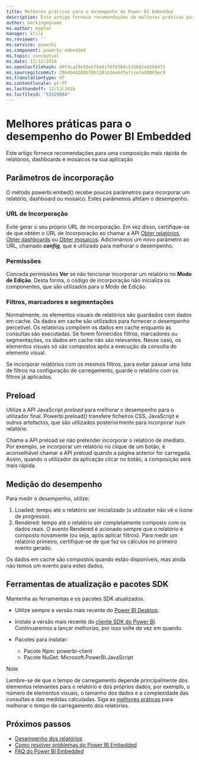 ```yaml
---
title: Melhores práticas para o desempenho do Power BI Embedded
description: Este artigo fornece recomendações de melhores práticas para a análise incorporada
author: markingmyname
ms.author: maghan
manager: kfile
ms.reviewer: ''
ms.service: powerbi
ms.component: powerbi-embedded
ms.topic: conceptual
ms.date: 12/12/2018
ms.openlocfilehash: d0f4ca29e30e5f6e6176f036dc535601eb580471
ms.sourcegitcommit: 298db44200b78b1281b3ae6dfe7cce7a89865ec9
ms.translationtype: HT
ms.contentlocale: pt-PT
ms.lasthandoff: 12/13/2018
ms.locfileid: "53329884"
---
```

# <a name="power-bi-embedded-performance-best-practices"></a>Melhores práticas para o desempenho do Power BI Embedded

Este artigo fornece recomendações para uma composição mais rápida de relatórios, dashboards e mosaicos na sua aplicação

## <a name="embed-parameters"></a>Parâmetros de incorporação

O método powerbi.embed() recebe poucos parâmetros para incorporar um relatório, dashboard ou mosaico. Estes parâmetros afetam o desempenho.

### <a name="embed-url"></a>URL de Incorporação

Evite gerar o seu próprio URL de incorporação. Em vez disso, certifique-se de que obtém o URL de Incorporação ao chamar a API [Obter relatórios](https://na01.safelinks.protection.outlook.com/?url=https%3A%2F%2Fdocs.microsoft.com%2Fen-us%2Frest%2Fapi%2Fpower-bi%2Freports%2Fgetreportsingroup&data=02%7C01%7CMark.Ghanayem%40microsoft.com%7C07ca68ceb37a48e3f3de08d64968707a%7C72f988bf86f141af91ab2d7cd011db47%7C1%7C0%7C636777110256168308&sdata=22lkqRM2w1MQfrM8dooedaPqqIU8PufTq9TT4VDzRo0%3D&reserved=0), [Obter dashboards](https://na01.safelinks.protection.outlook.com/?url=https%3A%2F%2Fdocs.microsoft.com%2Fen-us%2Frest%2Fapi%2Fpower-bi%2Fdashboards%2Fgetdashboardsingroup&data=02%7C01%7CMark.Ghanayem%40microsoft.com%7C07ca68ceb37a48e3f3de08d64968707a%7C72f988bf86f141af91ab2d7cd011db47%7C1%7C0%7C636777110256168308&sdata=nfWRgbSoXVF42Rg%2Ba9491u19uksXp%2FAyz%2Fa%2Ba7%2FCtdA%3D&reserved=0) ou [Obter mosaicos](https://na01.safelinks.protection.outlook.com/?url=https%3A%2F%2Fdocs.microsoft.com%2Fen-us%2Frest%2Fapi%2Fpower-bi%2Fdashboards%2Fgettilesingroup&data=02%7C01%7CMark.Ghanayem%40microsoft.com%7C07ca68ceb37a48e3f3de08d64968707a%7C72f988bf86f141af91ab2d7cd011db47%7C1%7C0%7C636777110256178318&sdata=LgZ27TynNpqQJDrb3aHWGQXIS%2FzichAO9De5M2uhF1Q%3D&reserved=0). Adicionámos um novo parâmetro ao URL, chamado **_config_**, que é utilizado para melhorar o desempenho.

### <a name="permissions"></a>Permissões

Conceda permissões **Ver** se não tencionar incorporar um relatório no **Modo de Edição**. Desta forma, o código de incorporação não inicializa os componentes, que são utilizados para o Modo de Edição.

### <a name="filters-bookmarks-and-slicers"></a>Filtros, marcadores e segmentações

Normalmente, os elementos visuais de relatórios são guardados com dados em cache. Os dados em cache são utilizados para fornecer o desempenho percetível. Os relatórios compõem os dados em cache enquanto as consultas são executadas. Se forem fornecidos filtros, marcadores ou segmentações, os dados em cache não são relevantes. Nesse caso, os elementos visuais só são compostos após a execução da consulta do elemento visual.

Se incorporar relatórios com os mesmos filtros, para evitar passar uma lista de filtros na configuração de carregamento, guarde o relatório com os filtros já aplicados.

## <a name="preload"></a>Preload

Utilize a API JavaScript *preload* para melhorar o desempenho para o utilizador final.
Powerbi.preload() transfere ficheiros CSS, JavaScript e outros artefactos, que são utilizados posteriormente para incorporar num relatório.

Chame a API preload se não pretender incorporar o relatório de imediato. Por exemplo, se incorporar um relatório no clique de um botão, é aconselhável chamar a API preload quando a página anterior for carregada. Assim, quando o utilizador da aplicação clicar no botão, a composição será mais rápida.

## <a name="measure-performance"></a>Medição do desempenho

Para medir o desempenho, utilize:

1. Loaded: tempo até o relatório ser inicializado (o utilizador não vê o ícone de progresso).
2. Rendered: tempo até o relatório ser completamente composto com os dados reais. O evento Rendered é acionado sempre que o relatório é composto novamente (ou seja, após aplicar filtros). Para medir um relatório primeiro, certifique-se de que faz os cálculos no primeiro evento gerado.

Os dados em cache são compostos quando estão disponíveis, mas ainda não temos um evento para estes dados.

## <a name="update-tools-and-sdk-packages"></a>Ferramentas de atualização e pacotes SDK

Mantenha as ferramentas e os pacotes SDK atualizados.

* Utilize sempre a versão mais recente do [Power BI Desktop](https://powerbi.microsoft.com/en-us/desktop/).

* Instale a versão mais recente do [cliente SDK do Power BI](https://github.com/Microsoft/PowerBI-JavaScript). Continuaremos a lançar melhorias, por isso volte de vez em quando.

* Pacotes para instalar:
    * Pacote Npm: powerbi-client
    * Pacote NuGet: Microsoft.PowerBI.JavaScript

> [!Note]
> Lembre-se de que o tempo de carregamento depende principalmente dos elementos relevantes para o relatório e dos próprios dados, por exemplo, o número de elementos visuais, o tamanho dos dados e a complexidade das consultas e das medidas calculadas. Siga as [melhores práticas](../power-bi-reports-performance.md) para melhorar o tempo de carregamento dos relatórios.

## <a name="next-steps"></a>Próximos passos

* [Desempenho dos relatórios](../power-bi-reports-performance.md)
* [Como resolver problemas do Power BI Embedded](embedded-troubleshoot.md)
* [FAQ do Power BI Embedded](embedded-faq.md)

